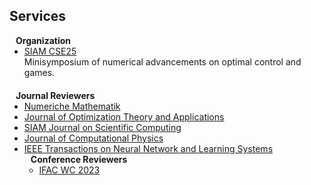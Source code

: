 ## Services

<h4 style="margin:0 10px 0;">Organization</h4>

<ul style="margin:0 0 20px;">
  <li><a target="_blank" href="https://www.siam.org/conferences-events/past-event-archive/cse25/#"><autocolor>SIAM CSE25</autocolor></a></li> Minisymposium of numerical advancements on optimal control and games.
</ul>


<h4 style="margin:0 10px 0;">Journal Reviewers</h4>

<ul style="margin:0 0 20px;">
  <li><a target="_blank" href="https://www.link.springer.com/journal/211"><autocolor>Numeriche Mathematik</autocolor></a></li>
  <li><a target="_blank" href="https://www.link.springer.com/journal/10957"><autocolor>Journal of Optimization Theory and Applications</autocolor></a></li>
  <li><a target="_blank" href="https://www.siam.org/publications/siam-journals/siam-journal-on-scientific-computing"><autocolor>SIAM Journal on Scientific Computing</autocolor></a></li>
  <li><a target="_blank" href="https://www.sciencedirect.com/journal/journal-of-computational-physics"><autocolor>Journal of Computational Physics</autocolor></a></li>
  <li><a target="_blank" href="https://ieeexplore.ieee.org/xpl/RecentIeeus.isp?punumber=5962385"><autocolor>IEEE Transactions on Neural Network and Learning Systems</autocolor></a></li>
  

<h4 style="margin:0 10px 0;">Conference Reviewers</h4>

<ul style="margin:0 0 20px;">
  <li><a target="_blank" href="https://www.ifac2023.org/index.html/#"><autocolor>IFAC WC 2023</autocolor></a></li>
</ul>

